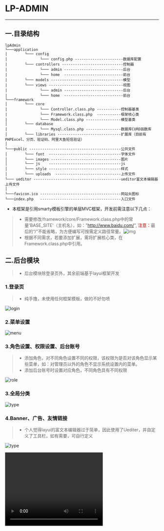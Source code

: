 ﻿# LP-ADMIN
------
## 一.目录结构
```
lpAdmin
└───application
|        └─── config
|               └─── config.php ----------------------数据库配置
|        └─── controllers ----------------------------控制器 
|               └─── admin ---------------------------后台 
|               └─── home  ---------------------------前台 
|        └─── models ---------------------------------模型  
|        └─── views ----------------------------------视图 
|               └─── admin ---------------------------后台 
|               └─── home  ---------------------------前台 
└───framework
│        └─── core
|               └─── Controller.class.php -----------控制器基类
|               └─── Framework.class.php  -----------框架核心类 
|               └─── Model.class.php ----------------模型基类 
│        └─── database
|               └─── Mysql.class.php ----------------数据库CURD函数库
│        └─── libraries -----------------------------扩展库（目前有PHPExcel、分页、验证码、阿里大鱼短信验证） 
│   
└───public ------------------------------------------公共文件  
│        └─── font  ---------------------------------字体文件  
│        └─── images --------------------------------图片  
│        └─── js    ---------------------------------js
│        └─── style ---------------------------------样式
│        └─── uploads  ------------------------------上传文件
└─── ueditor ----------------------------------------ueditor富文本编辑器上传文件  
│   
└───favicon.ico -------------------------------------网站头图标
└───index.php   -------------------------------------入口文件
```
* 本框架是引用smarty模板引擎的单层MVC框架，开发前需注意以下几点：
> * 需要修改/framework/core/Framework.class.php中的常量'BASE_SITE'（主机名），如："http://www.baidu.com/", <font color=#B00000 >注意：</font>最后的“/”不能省略，为方便编写可按需定义路径常量。![img](./screenshorts/1.png)
> * 根据不同需求，若要添加扩展，需将扩展核心类，在Framework.class.php中引用。

## 二.后台模块
> * 后台模块除登录页外，其余前端基于layui框架开发
### 1.登录页 
> * 纯手撸，未使用任何框架模板，做的不好勿喷

![login](./screenshorts/login.gif)
### 2.菜单设置
![menu](./screenshorts/menu2.gif)
### 3.角色设置、权限设置、后台账号
> * 添加角色，对不同角色设置不同的权限，该权限为是否对该角色显示某些菜单，如：对管理员以外的角色不显示系统设置内的菜单。
> * 添加后台账号时设置对应角色，不同角色具有不同权限

![role](./screenshorts/role.gif)
### 3.全局分类
![type](./screenshorts/type.gif)
### 4.Banner、广告、友情链接
> * 个人觉得layui的富文本编辑器过于简单，因此使用了Uediter，并自定义了工具栏，如有需要，可自行定义

![type](./screenshorts/banner.gif)

<video width="320" height="240" controls src="https://github.com/luohuam/LP-ADMIN/blob/master/screenshorts/test.mp4"> 
<video width="320" height="240">
  <source src="https://github.com/luohuam/LP-ADMIN/blob/master/screenshorts/test.mp4" type="video/mp4">  
  Your browser does not support the video tag.  
</video>

## 贡献
#### 有任何意见或建议都欢迎提 issue

